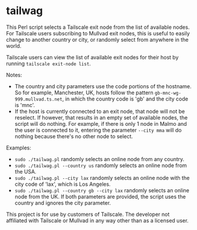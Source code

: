 # tailwag

This Perl script selects a Tailscale exit node from the list of available nodes. For Tailscale users subscribing to Mullvad exit nodes, this is useful to easily change to another country or city, or randomly select from anywhere in the world.

Tailscale users can view the list of available exit nodes for their host by running `tailscale exit-node list`.

Notes:

* The country and city parameters use the code portions of the hostname. So for example, Manchester, UK, hosts follow the pattern `gb-mnc-wg-999.mullvad.ts.net`, in which the country code is 'gb' and the city code is 'mnc'.
* If the host is currently connected to an exit node, that node will not be reselect. If however, that results in an empty set of available nodes, the script will do nothing. For example, if there is only 1 node in Malmo and the user is connected to it, entering the parameter `--city mma` will do nothing because there's no other node to select.

Examples:

* `sudo ./tailwag.pl` randomly selects an online node from any country.
* `sudo ./tailwag.pl --country us` randomly selects an online node from the USA.
* `sudo ./tailwag.pl --city lax` randomly selects an online node with the city code of 'lax', which is Los Angeles.
* `sudo ./tailwag.pl --country gb --city lax` randomly selects an online node from the UK. If both parameters are provided, the script uses the country and ignores the city parameter.

This project is for use by customers of Tailscale. The developer not affiliated with Tailscale or Mullvad in any way other than as a licensed user.
